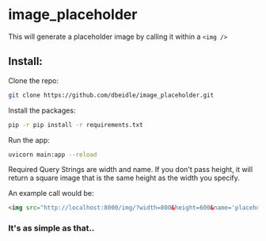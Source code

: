 # image_placeholder
This will generate a placeholder image by calling it within a `<img />`

## Install:
Clone the repo:

```sh
git clone https://github.com/dbeidle/image_placeholder.git
```
Install the packages:
```sh
pip -r pip install -r requirements.txt
```

Run the app:
```sh 
uvicorn main:app --reload
```
Required Query Strings are width and name. If you don't pass height, it will return a square image that is the same height as the width you specify.

An example call would be:
```html
<img src="http://localhost:8000/img/?width=800&height=600&name='placeholder image'" />

```

### It's as simple as that..  